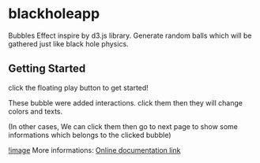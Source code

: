 # blackholeapp

Bubbles Effect inspire by d3.js library.
Generate random balls which will be gathered just like black hole physics.

## Getting Started

click the floating play button to get started! 

These bubble were added interactions.
click them then they will change colors and texts.

(In other cases, We can click them then go to next page to  show some informations which belongs to the clicked bubble)

[!image](https://media.giphy.com/media/31UCgq0xy1KEFqGwXp/giphy.gif)
More informations: [Online documentation link](https://liffscanq.azurewebsites.net/)
